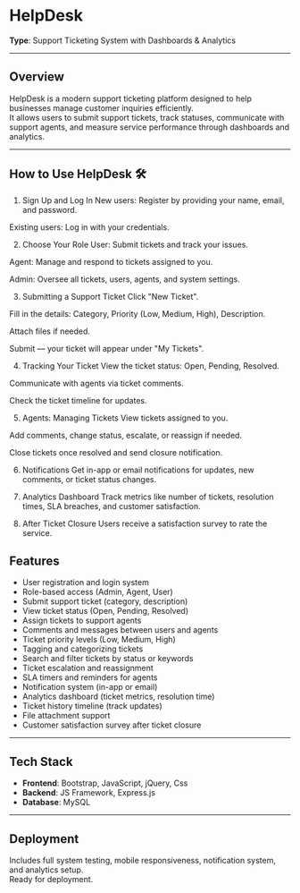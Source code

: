 # HelpDesk  
**Type**: Support Ticketing System with Dashboards & Analytics

---

## Overview
HelpDesk is a modern support ticketing platform designed to help businesses manage customer inquiries efficiently.  
It allows users to submit support tickets, track statuses, communicate with support agents, and measure service performance through dashboards and analytics.

---
## How to Use HelpDesk 🛠️
1. Sign Up and Log In
New users: Register by providing your name, email, and password.

Existing users: Log in with your credentials.

2. Choose Your Role
User: Submit tickets and track your issues.

Agent: Manage and respond to tickets assigned to you.

Admin: Oversee all tickets, users, agents, and system settings.

3. Submitting a Support Ticket
Click "New Ticket".

Fill in the details: Category, Priority (Low, Medium, High), Description.

Attach files if needed.

Submit — your ticket will appear under "My Tickets".

4. Tracking Your Ticket
View the ticket status: Open, Pending, Resolved.

Communicate with agents via ticket comments.

Check the ticket timeline for updates.

5. Agents: Managing Tickets
View tickets assigned to you.

Add comments, change status, escalate, or reassign if needed.

Close tickets once resolved and send closure notification.

6. Notifications
Get in-app or email notifications for updates, new comments, or ticket status changes.

7. Analytics Dashboard
Track metrics like number of tickets, resolution times, SLA breaches, and customer satisfaction.

8. After Ticket Closure
Users receive a satisfaction survey to rate the service.
## Features
- User registration and login system
- Role-based access (Admin, Agent, User)
- Submit support ticket (category, description)
- View ticket status (Open, Pending, Resolved)
- Assign tickets to support agents
- Comments and messages between users and agents
- Ticket priority levels (Low, Medium, High)
- Tagging and categorizing tickets
- Search and filter tickets by status or keywords
- Ticket escalation and reassignment
- SLA timers and reminders for agents
- Notification system (in-app or email)
- Analytics dashboard (ticket metrics, resolution time)
- Ticket history timeline (track updates)
- File attachment support
- Customer satisfaction survey after ticket closure

---

## Tech Stack
- **Frontend**: Bootstrap, JavaScript, jQuery, Css
- **Backend**: JS Framework, Express.js
- **Database**: MySQL 

---

## Deployment
Includes full system testing, mobile responsiveness, notification system, and analytics setup.  
Ready for deployment. 
